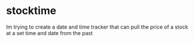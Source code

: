 # stocktime
Im trying to create a date and time tracker that can pull the price of a stock at a set time and date from the past
